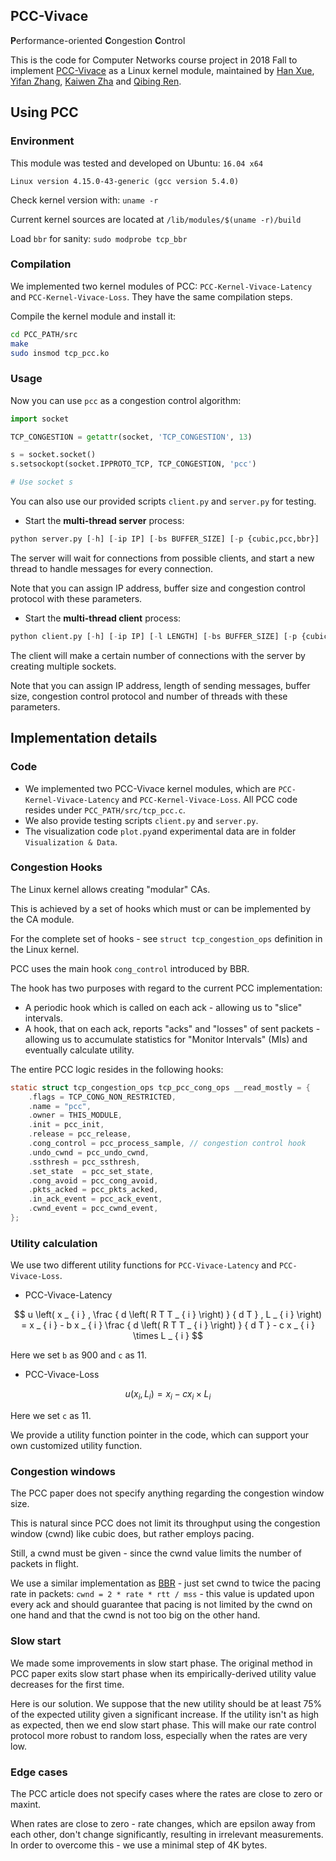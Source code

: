 ## PCC-Vivace

**P**erformance-oriented **C**ongestion **C**ontrol

This is the code for Computer Networks course project in 2018 Fall to implement [PCC-Vivace](https://www.usenix.org/system/files/conference/nsdi18/nsdi18-dong.pdf) as a Linux kernel module, maintained by [Han Xue](https://github.com/xiaoxiaoxh), [Yifan Zhang](https://github.com/YiF-Zhang), [Kaiwen Zha](https://github.com/Sunshine-KaiwenZha) and [Qibing Ren](https://github.com/renqibing).

## Using PCC

### Environment

This module was tested and developed on Ubuntu: `16.04 x64`

```
Linux version 4.15.0-43-generic (gcc version 5.4.0)
```

Check kernel version with: `uname -r`

Current kernel sources are located at `/lib/modules/$(uname -r)/build`

Load `bbr` for sanity: `sudo modprobe tcp_bbr`

### Compilation

We implemented two kernel modules of PCC: `PCC-Kernel-Vivace-Latency` and `PCC-Kernel-Vivace-Loss`. They have the same compilation steps. 

Compile the kernel module and install it:

```bash
cd PCC_PATH/src
make
sudo insmod tcp_pcc.ko
```

### Usage

Now you can use `pcc` as a congestion control algorithm:

```python
import socket

TCP_CONGESTION = getattr(socket, 'TCP_CONGESTION', 13)

s = socket.socket()
s.setsockopt(socket.IPPROTO_TCP, TCP_CONGESTION, 'pcc')

# Use socket s
```

You can also use our provided scripts `client.py` and `server.py` for testing.

- Start the **multi-thread server** process:

```python
python server.py [-h] [-ip IP] [-bs BUFFER_SIZE] [-p {cubic,pcc,bbr}] 
```

The server will wait for connections from possible clients, and start a new thread to handle messages for every connection. 

Note that you can assign IP address, buffer size and congestion control protocol with these parameters.

- Start the **multi-thread client** process:

```python
python client.py [-h] [-ip IP] [-l LENGTH] [-bs BUFFER_SIZE] [-p {cubic,pcc,bbr}] [-th THREAD_NUM]
```

The client will make a certain number of connections with the server by creating multiple sockets.

Note that you can assign IP address, length of sending messages, buffer size, congestion control protocol and number of threads with these parameters.

## Implementation details

### Code

- We implemented two PCC-Vivace kernel modules, which are `PCC-Kernel-Vivace-Latency` and `PCC-Kernel-Vivace-Loss`. All PCC code resides under `PCC_PATH/src/tcp_pcc.c`.  
- We also provide testing scripts `client.py` and `server.py`. 
- The visualization code `plot.py`and experimental data are in folder `Visualization & Data`.  

### Congestion Hooks

The Linux kernel allows creating "modular" CAs.

This is achieved by a set of hooks which must or can be implemented by the CA module.

For the complete set of hooks - see `struct tcp_congestion_ops` definition in the Linux kernel.

PCC uses the main hook `cong_control` introduced by BBR.

The hook has two purposes with regard to the current PCC implementation:

- A periodic hook which is called on each ack - allowing us to "slice" intervals.
- A hook, that on each ack, reports "acks" and "losses" of sent packets - allowing us to accumulate statistics for "Monitor Intervals" (MIs) and eventually calculate utility.

The entire PCC logic resides in the following hooks:

```c
static struct tcp_congestion_ops tcp_pcc_cong_ops __read_mostly = {
	.flags = TCP_CONG_NON_RESTRICTED,
	.name = "pcc",
	.owner = THIS_MODULE,
	.init = pcc_init,
	.release = pcc_release,
	.cong_control = pcc_process_sample, // congestion control hook
	.undo_cwnd = pcc_undo_cwnd, 
	.ssthresh = pcc_ssthresh,
	.set_state	= pcc_set_state,
	.cong_avoid = pcc_cong_avoid,
	.pkts_acked = pcc_pkts_acked,
	.in_ack_event = pcc_ack_event,
	.cwnd_event	= pcc_cwnd_event,
};
```

### Utility calculation

We use two different utility functions for `PCC-Vivace-Latency` and `PCC-Vivace-Loss`. 

- PCC-Vivace-Latency

$$
u \left( x _ { i } , \frac { d \left( R T T _ { i } \right) } { d T } , L _ { i } \right) = x _ { i } - b x _ { i } \frac { d \left( R T T _ { i } \right) } { d T } - c x _ { i } \times L _ { i }
$$

Here we set `b` as 900 and `c` as 11.

- PCC-Vivace-Loss

$$
u \left( x _ { i } , L _ { i } \right) = x _ { i } - c x _ { i } \times L _ { i }
$$

Here we set `c` as 11.

We provide a utility function pointer in the code, which can support your own customized utility function.

### Congestion windows

The PCC paper does not specify anything regarding the congestion window size.

This is natural since PCC does not limit its throughput using the congestion window (cwnd) like cubic does, but rather employs pacing.

Still, a cwnd must be given - since the cwnd value limits the number of packets in flight.

We use a similar implementation as [BBR](https://ai.google/research/pubs/pub45646) - just set cwnd to twice the pacing rate in packets: `cwnd = 2 * rate * rtt / mss` - this value is updated upon every ack and should guarantee that pacing is not limited by the cwnd on one hand and that the cwnd is not too big on the other hand.

### Slow start

We made some improvements in slow start phase. The original method in PCC paper exits slow start phase when its empirically-derived utility value decreases for the first time. 

Here is our solution. We suppose that the new utility should be at least 75% of the expected utility given a significant increase. If the utility isn't as high as expected, then we end slow start phase. This will make our rate control protocol more robust to random loss, especially when the rates are very low.

### Edge cases

The PCC article does not specify cases where the rates are close to zero or maxint.

When rates are close to zero - rate changes, which are epsilon away from each other, don't change significantly, resulting in irrelevant measurements. In order to overcome this - we use a minimal step of 4K bytes.